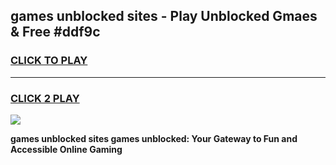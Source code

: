 
## games unblocked sites - Play Unblocked Gmaes & Free #ddf9c
<h3>
<a href="https://news.freeplayer.one?title=games_unblocked_sites&ref=03M">CLICK TO PLAY</a></h3>
<hr>

<h3>
<a href="https://news.freeplayer.one?title=games_unblocked_sites&ref=03M">CLICK 2 PLAY</a>
  
</h3>

<a href="https://news.freeplayer.one?title=games_unblocked_sites&ref=03M"><img src="https://clearcache.store/games.png"></a>


**games unblocked sites games unblocked: Your Gateway to Fun and Accessible Online Gaming**
